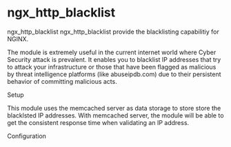 # ngx_http_blacklist

ngx_http_blacklist
ngx_http_blacklist provide the blacklisting capabilitiy for NGINX.

The module is extremely useful in the current internet world where Cyber Security attack is prevalent.
It enables you to blacklist IP addresses that try to attack your infrastructure or those that have been flagged as malicious by threat intelligence platforms (like abuseipdb.com) due to their persistent behavior of committing malicious acts.

Setup

This module uses the memcached server as data storage to store store the blacklsted IP addresses. With memcached server, the module will be able to get the consistent response time when validating an IP address.

<TODO>

Configuration

  <TODO>
  
